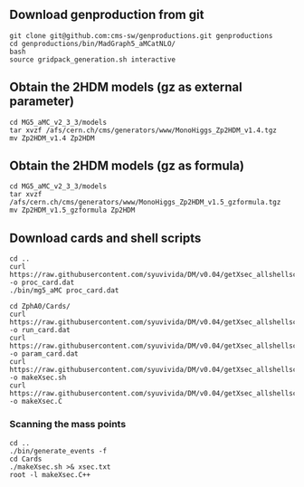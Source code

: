 ## Download genproduction from git
```
git clone git@github.com:cms-sw/genproductions.git genproductions
cd genproductions/bin/MadGraph5_aMCatNLO/
bash
source gridpack_generation.sh interactive
```

## Obtain the 2HDM models (gz as external parameter)
```
cd MG5_aMC_v2_3_3/models
tar xvzf /afs/cern.ch/cms/generators/www/MonoHiggs_Zp2HDM_v1.4.tgz
mv Zp2HDM_v1.4 Zp2HDM
```

## Obtain the 2HDM models (gz as formula)
```
cd MG5_aMC_v2_3_3/models
tar xvzf /afs/cern.ch/cms/generators/www/MonoHiggs_Zp2HDM_v1.5_gzformula.tgz
mv Zp2HDM_v1.5_gzformula Zp2HDM
```

## Download cards and shell scripts
```
cd ..
curl https://raw.githubusercontent.com/syuvivida/DM/v0.04/getXsec_allshellscript/proc_card.dat -o proc_card.dat
./bin/mg5_aMC proc_card.dat

cd ZphA0/Cards/
curl https://raw.githubusercontent.com/syuvivida/DM/v0.04/getXsec_allshellscript/run_card.dat -o run_card.dat
curl https://raw.githubusercontent.com/syuvivida/DM/v0.04/getXsec_allshellscript/param_card.dat -o param_card.dat
curl https://raw.githubusercontent.com/syuvivida/DM/v0.04/getXsec_allshellscript/makeXsec.sh -o makeXsec.sh
curl https://raw.githubusercontent.com/syuvivida/DM/v0.04/getXsec_allshellscript/makeXsec.C -o makeXsec.C
```

### Scanning the mass points
```
cd ..
./bin/generate_events -f
cd Cards
./makeXsec.sh >& xsec.txt
root -l makeXsec.C++
```